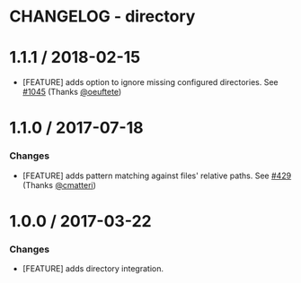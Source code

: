# CHANGELOG - directory

1.1.1 / 2018-02-15
==================

* [FEATURE] adds option to ignore missing configured directories. See [#1045][] (Thanks [@oeuftete][])

1.1.0 / 2017-07-18
==================

### Changes

* [FEATURE] adds pattern matching against files' relative paths. See [#429][] (Thanks [@cmatteri][])

1.0.0 / 2017-03-22
==================

### Changes

* [FEATURE] adds directory integration.

[#429]: https://github.com/DataDog/integrations-core/pull/429

<!--- The following link definition list is generated by PimpMyChangelog --->
[#429]: https://github.com/DataDog/integrations-core/issues/429
[#1045]: https://github.com/DataDog/integrations-core/issues/1045
[@cmatteri]: https://github.com/cmatteri
[@oeuftete]: https://github.com/oeuftete
